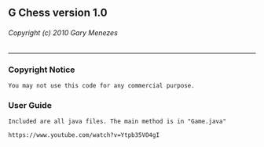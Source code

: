 ## G Chess version 1.0
###### Copyright (c) 2010 Gary Menezes
---
### Copyright Notice
    You may not use this code for any commercial purpose.

### User Guide
    Included are all java files. The main method is in "Game.java"

    https://www.youtube.com/watch?v=Ytpb35VO4gI

